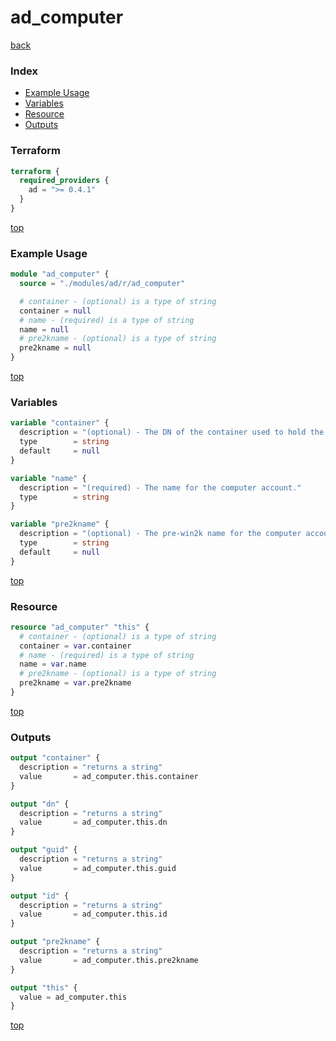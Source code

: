 # ad_computer

[back](../ad.md)

### Index

- [Example Usage](#example-usage)
- [Variables](#variables)
- [Resource](#resource)
- [Outputs](#outputs)

### Terraform

```terraform
terraform {
  required_providers {
    ad = ">= 0.4.1"
  }
}
```

[top](#index)

### Example Usage

```terraform
module "ad_computer" {
  source = "./modules/ad/r/ad_computer"

  # container - (optional) is a type of string
  container = null
  # name - (required) is a type of string
  name = null
  # pre2kname - (optional) is a type of string
  pre2kname = null
}
```

[top](#index)

### Variables

```terraform
variable "container" {
  description = "(optional) - The DN of the container used to hold the computer account."
  type        = string
  default     = null
}

variable "name" {
  description = "(required) - The name for the computer account."
  type        = string
}

variable "pre2kname" {
  description = "(optional) - The pre-win2k name for the computer account."
  type        = string
  default     = null
}
```

[top](#index)

### Resource

```terraform
resource "ad_computer" "this" {
  # container - (optional) is a type of string
  container = var.container
  # name - (required) is a type of string
  name = var.name
  # pre2kname - (optional) is a type of string
  pre2kname = var.pre2kname
}
```

[top](#index)

### Outputs

```terraform
output "container" {
  description = "returns a string"
  value       = ad_computer.this.container
}

output "dn" {
  description = "returns a string"
  value       = ad_computer.this.dn
}

output "guid" {
  description = "returns a string"
  value       = ad_computer.this.guid
}

output "id" {
  description = "returns a string"
  value       = ad_computer.this.id
}

output "pre2kname" {
  description = "returns a string"
  value       = ad_computer.this.pre2kname
}

output "this" {
  value = ad_computer.this
}
```

[top](#index)